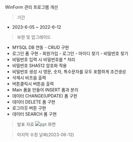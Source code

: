WinForm 관리 프로그램 개선
>기간
* 2023-6-05 ~ 2022-6-12
>보완 및 업그레이드
- MYSQL DB 연동
	  - CRUD 구현
- 로그인 폼 구현
	  - 회원가입 
	  - 로그인 
	  - 아이디 찾기 
	  - 비밀번호 찾기
- 비밀번호 입력 시 비밀번호를 * 처리
- 비밀번호 SHA512 암호화 적용
- 비밀번호 생성 시 영문, 숫자, 특수문자를 모두 포함하게 조건생성
- 삭제시 비프음 출력
- 버튼클릭시 버튼음 출력
- Main 폼을 만들어 INSERT 폼과 분리
- 데이터 CHANGE(UPDATE) 폼 구현
- 데이터 DELETE 폼 구현
- 로그아웃 버튼 구현
- 데이터 SEARCH 폼 구현





> 발표 자료
![ppt 화면](./ppt/ppt.JPG)

> 마지막 수정 날짜(2023-06-12)
